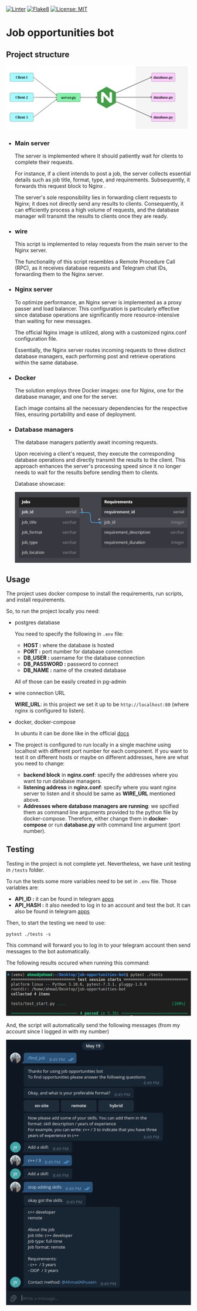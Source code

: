 [![Linter](https://github.com/AhmadAlhussin2/job-opportunities-bot/actions/workflows/pylint.yml/badge.svg)](https://github.com/AhmadAlhussin2/job-opportunities-bot/actions/workflows/pylint.yml)
[![Flake8](https://github.com/AhmadAlhussin2/job-opportunities-bot/actions/workflows/Flake8.yml/badge.svg)](https://github.com/AhmadAlhussin2/job-opportunities-bot/actions/workflows/Flake8.yml)
[![License: MIT](https://img.shields.io/badge/License-MIT-yellow.svg)](https://opensource.org/licenses/MIT)

# Job opportunities bot

## Project structure

![](./static/server-setup.gif)

- ### Main server

    The server is implemented where it should patiently wait for clients to complete their requests.

    For instance, if a client intends to post a job, the server collects essential details such as job title, format, type, and requirements. Subsequently, it  forwards this request block to Nginx .

    The server's sole responsibility lies in forwarding client requests to Nginx; it does not directly send any results to clients. Consequently, it can efficiently process a high volume of requests, and the database manager will transmit the results to clients once they are ready.

- ### wire

    This script is implemented to relay requests from the main server to the Nginx server.

    The functionality of this script resembles a Remote Procedure Call (RPC), as it receives database requests and Telegram chat IDs, forwarding them to the Nginx server.

- ### Nginx server

    To optimize performance, an Nginx server is implemented as a proxy passer and load balancer. This configuration is particularly effective since database operations are significantly more resource-intensive than waiting for new messages.

    The official Nginx image is utilized, along with a customized nginx.conf configuration file. 

    Essentially, the Nginx server routes incoming requests to three distinct database managers, each performing post and retrieve operations within the same database.

- ### Docker

    The solution employs three Docker images: one for Nginx, one for the database manager, and one for the server. 
    
    Each image contains all the necessary dependencies for the respective files, ensuring portability and ease of deployment.

- ### Database managers

    The database managers patiently await incoming requests.

    Upon receiving a client's request, they execute the corresponding database operations and directly transmit the results to the client. This approach enhances the server's processing speed since it no longer needs to wait for the results before sending them to clients.

    Database showcase:

    ![](./static/DB_diagram.png)
     

## Usage

The project uses docker compose to install the requirements, run scripts, and install requirements.

So, to run the project locally you need:

- postgres database

    You need to specify the following in `.env` file:

    - __HOST :__ where the database is hosted
    - __PORT :__ port number for database connection
    - __DB_USER :__ username for the database connection
    - __DB_PASSWORD :__ password to connect
    - __DB_NAME :__ name of the created database

    All of those can be easily created in pg-admin 

- wire connection URL

    __WIRE_URL__: in this project we set it up to be `http://localhost:80` (where nginx is configured to listen).

- docker, docker-compose

    In ubuntu it can be done like in the official [docs](https://docs.docker.com/compose/install/)

- The project is configured to run locally in a single machine using localhost with different port number for each component. If you want to test it on different hosts or maybe on different addresses, here are what you need to change:
    
    - __backend block__ in __nginx.conf__: specify the addresses where you want to run database managers.
    - __listening address__ in __nginx.conf__: specify where you want nginx server to listen and it should be same as __WIRE_URL__ mentioned above.
    - __Addresses where database managers are running__: we spcified them as command line arguments provided to the python file by docker-compose. Therefore, either change them in __docker-compose__ or run __database.py__ with command line argument (port number).


## Testing

Testing in the project is not complete yet. Nevertheless, we have unit testing in `/tests` folder.

To run the tests some more variables need to be set in `.env` file. Those variables are:

- __API_ID :__ it can be found in telegram [apps](https://my.telegram.org/apps)
- __API_HASH :__ it also needed to log in to an account and test the bot. It can also be found in telegram [apps](https://my.telegram.org/apps)

Then, to start the testing we need to use:

```properties
pytest ./tests -s
``` 

This command will forward you to log in to your telegram account then send messages to the bot automatically.

The following results occured when running this command:

![](./static/testing_command.png)

And, the script will automatically send the following messages (from my account since I logged in with my number)

![](static/testing_sample.png)
